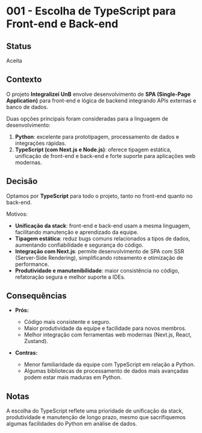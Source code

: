 
# 001 - Escolha de TypeScript para Front-end e Back-end

## Status
Aceita

## Contexto
O projeto **Integralizei UnB** envolve desenvolvimento de **SPA (Single-Page Application)** para front-end e lógica de backend integrando APIs externas e banco de dados.  

Duas opções principais foram consideradas para a linguagem de desenvolvimento:
1. **Python**: excelente para prototipagem, processamento de dados e integrações rápidas.
2. **TypeScript (com Next.js e Node.js)**: oferece tipagem estática, unificação de front-end e back-end e forte suporte para aplicações web modernas.

## Decisão
Optamos por **TypeScript** para todo o projeto, tanto no front-end quanto no back-end.

Motivos:
- **Unificação da stack**: front-end e back-end usam a mesma linguagem, facilitando manutenção e aprendizado da equipe.
- **Tipagem estática**: reduz bugs comuns relacionados a tipos de dados, aumentando confiabilidade e segurança do código.
- **Integração com Next.js**: permite desenvolvimento de SPA com SSR (Server-Side Rendering), simplificando roteamento e otimização de performance.
- **Produtividade e manutenibilidade**: maior consistência no código, refatoração segura e melhor suporte a IDEs.

## Consequências
- **Prós:**
  - Código mais consistente e seguro.
  - Maior produtividade da equipe e facilidade para novos membros.
  - Melhor integração com ferramentas web modernas (Next.js, React, Zustand).

- **Contras:**
  - Menor familiaridade da equipe com TypeScript em relação a Python.
  - Algumas bibliotecas de processamento de dados mais avançadas podem estar mais maduras em Python.

## Notas
A escolha do TypeScript reflete uma prioridade de unificação da stack, produtividade e manutenção de longo prazo, mesmo que sacrifiquemos algumas facilidades do Python em análise de dados.
